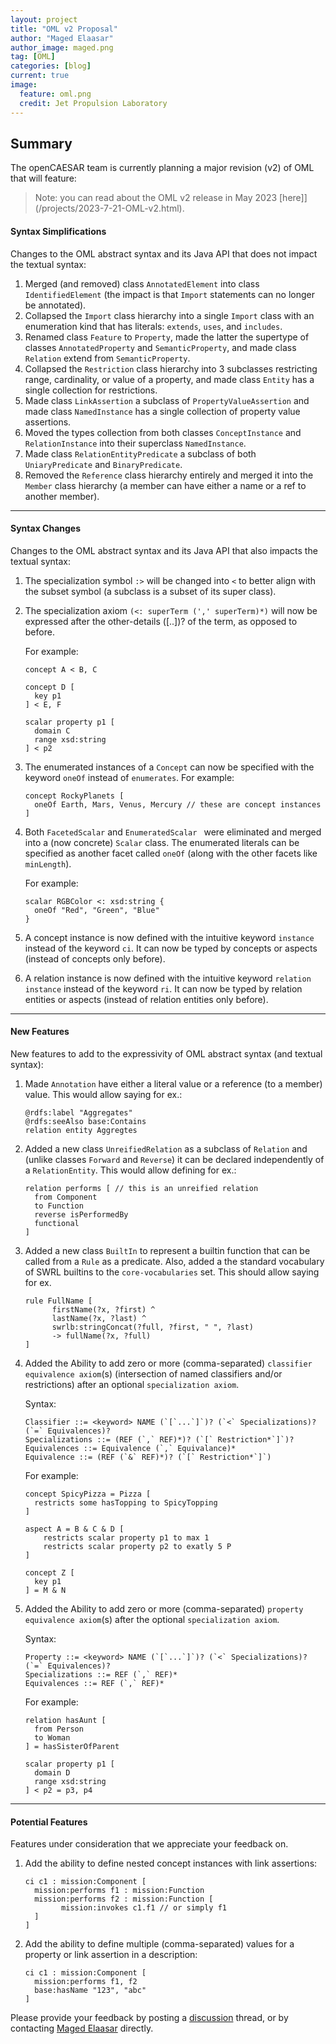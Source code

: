 ```yaml
---
layout: project
title: "OML v2 Proposal"
author: "Maged Elaasar"
author_image: maged.png
tag: [OML]
categories: [blog]
current: true
image:
  feature: oml.png
  credit: Jet Propulsion Laboratory
---
```


## Summary

The openCAESAR team is currently planning a major revision (v2) of OML that will feature:

>Note: you can read about the OML v2 release in May 2023 [here]](/projects/2023-7-21-OML-v2.html).

#### Syntax Simplifications

Changes to the OML abstract syntax and its Java API that does not impact the textual syntax:

1. Merged (and removed) class `AnnotatedElement` into class `IdentifiedElement` (the impact is that `Import` statements can no longer be annotated).
1. Collapsed the `Import` class  hierarchy into a single `Import` class with an enumeration kind that has literals: `extends`, `uses`, and `includes`.
1. Renamed class `Feature` to `Property`, made the latter the supertype of classes `AnnotatedProperty` and `SemanticProperty`, and made class `Relation` extend from `SemanticProperty`.
1. Collapsed the `Restriction` class hierarchy into 3 subclasses restricting range, cardinality, or value of a property, and made class `Entity` has a single collection for restrictions.
1. Made class `LinkAssertion` a subclass of `PropertyValueAssertion` and made class `NamedInstance` has a single collection of property value assertions.
1. Moved the types collection from both classes `ConceptInstance` and `RelationInstance` into their superclass `NamedInstance`.
1. Made class `RelationEntityPredicate` a subclass of both `UniaryPredicate` and `BinaryPredicate`.
1. Removed the `Reference` class hierarchy entirely and merged it into the `Member` class hierarchy (a member can have either a name or a ref to another member).

---

#### Syntax Changes

Changes to the OML abstract syntax and its Java API that also impacts the textual syntax:


1. The specialization symbol `:>` will be changed into `<` to better align with the subset symbol (a subclass is a subset of its super class).

1. The specialization axiom `(<: superTerm (',' superTerm)*)` will now be expressed after the other-details ([..])? of the term, as opposed to before.

    For example:
    ```
    concept A < B, C

    concept D [
      key p1
    ] < E, F

    scalar property p1 [
      domain C
      range xsd:string
    ] < p2
    ```

1. The enumerated instances of a `Concept` can now be specified with the keyword `oneOf` instead of `enumerates`. For example:

    ```
    concept RockyPlanets [
      oneOf Earth, Mars, Venus, Mercury // these are concept instances
    ]
    ```

1. Both `FacetedScalar` and `EnumeratedScalar ` were eliminated and merged into a (now concrete) `Scalar` class. The enumerated literals can be specified as another facet called `oneOf` (along with the other facets like `minLength`). 

    For example:
    ```
    scalar RGBColor <: xsd:string {
      oneOf "Red", "Green", "Blue"
    }
    ```

1. A concept instance is now defined with the intuitive keyword `instance` instead of the keyword `ci`. It can now be typed by concepts or aspects (instead of concepts only before).

1. A relation instance is now defined with the intuitive keyword `relation instance` instead of the keyword `ri`. It can now be typed by relation entities or aspects (instead of relation entities only before).

---

#### New Features

New features to add to the expressivity of OML abstract syntax (and textual syntax):

1. Made `Annotation` have either a literal value or a reference (to a member) value. This would allow saying for ex.:
    ```
    @rdfs:label "Aggregates"
    @rdfs:seeAlso base:Contains
    relation entity Aggregtes
    ```
1. Added a new class `UnreifiedRelation` as a subclass of `Relation` and (unlike classes `Forward` and `Reverse`) it can be declared independently of a `RelationEntity`. This would allow defining for ex.:   
    ```
    relation performs [ // this is an unreified relation
      from Component 
      to Function 
      reverse isPerformedBy
      functional
    ]
    ```
1. Added a new class `BuiltIn` to represent a builtin function that can be called from a `Rule` as a predicate. Also, added a the standard vocabulary of SWRL builtins to the `core-vocabularies` set. This should allow saying for ex. 
    ```
    rule FullName [
          firstName(?x, ?first) ^ 
          lastName(?x, ?last) ^ 
          swrlb:stringConcat(?full, ?first, " ", ?last) 
          -> fullName(?x, ?full)
    ]
    ```

1. Added the Ability to add zero or more (comma-separated) `classifier equivalence axiom`(s) (intersection of named classifiers and/or restrictions) after an optional `specialization axiom`.

   Syntax: 
    ```
    Classifier ::= <keyword> NAME (`[`...`]`)? (`<` Specializations)? (`=` Equivalences)?
    Specializations ::= (REF (`,` REF)*)? (`[` Restriction*`]`)?
    Equivalences ::= Equivalence (`,` Equivalance)*
    Equivalence ::= (REF (`&` REF)*)? (`[` Restriction*`]`) 
    ```
    For example:
    ```
    concept SpicyPizza = Pizza [
      restricts some hasTopping to SpicyTopping
    ]

    aspect A = B & C & D [
        restricts scalar property p1 to max 1
        restricts scalar property p2 to exatly 5 P
    ]

    concept Z [
      key p1
    ] = M & N
    ```

1. Added the Ability to add zero or more (comma-separated) `property equivalence axiom`(s) after the optional `specialization axiom`.

    Syntax: 
    ```
    Property ::= <keyword> NAME (`[`...`]`)? (`<` Specializations)? (`=` Equivalences)?
    Specializations ::= REF (`,` REF)*
    Equivalences ::= REF (`,` REF)*
    ```
    For example:
    ```
    relation hasAunt [
      from Person
      to Woman
    ] = hasSisterOfParent

    scalar property p1 [
      domain D
      range xsd:string
    ] < p2 = p3, p4
    ```

---

#### Potential Features

Features under consideration that we appreciate your feedback on.

1. Add the ability to define nested concept instances with link assertions:
    ```
    ci c1 : mission:Component [
      mission:performs f1 : mission:Function
      mission:performs f2 : mission:Function [
            mission:invokes c1.f1 // or simply f1
      ]
    ]
    ```

1. Add the ability to define multiple (comma-separated) values for a property or link assertion in a description:
    ```
    ci c1 : mission:Component [
      mission:performs f1, f2
      base:hasName "123", "abc"
    ]
    ```

Please provide your feedback by posting a [discussion](https://github.com/opencaesar/community/discussions/2) thread, or by contacting [Maged Elaasar](https://opencaesar.github.io/contributors/Maged%20Elaasar.html) directly.